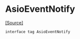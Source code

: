 # AsioEventNotify
<span class="source-link">[[Source]](src/builtin/asio_event.md#L3)</span>
```pony
interface tag AsioEventNotify
```

